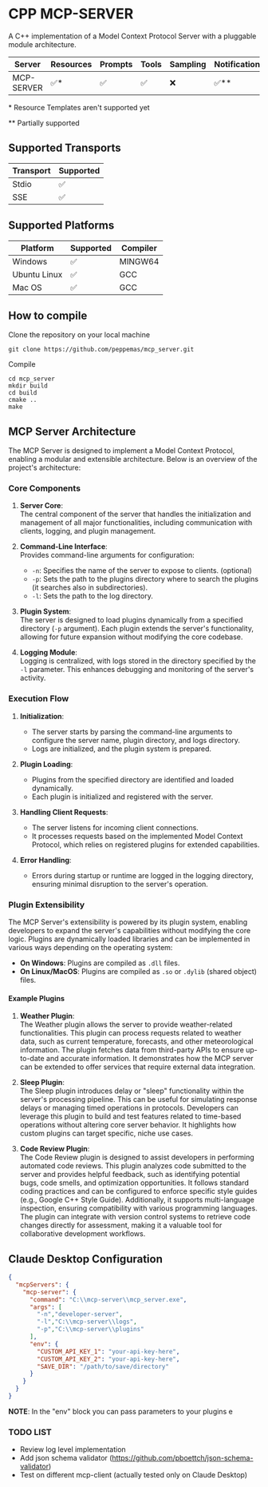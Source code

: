 # CPP MCP-SERVER

A C++ implementation of a Model Context Protocol Server with a pluggable module architecture.

| Server     | Resources | Prompts | Tools | Sampling | Notifications | Roots  | Transport  |
|------------|-----------|---------|-------|----------|---------------|--------|------------|
| MCP-SERVER | ✅*        | ✅	      | ✅	    | ❌	| ✅**           | ❌	     | stdio      |

\* Resource Templates aren't supported yet

\** Partially supported 

## Supported Transports

| Transport | Supported |
|-----------|-----------|
| Stdio     | ✅         | 
| SSE       | ✅         | 

## Supported Platforms

| Platform     | Supported | Compiler |
|--------------|-----------|----------|
| Windows      | ✅        | MINGW64  |
| Ubuntu Linux | ✅        | GCC      |
| Mac OS       | ✅        | GCC      |

## How to compile

Clone the repository on your local machine 

```commandline
git clone https://github.com/peppemas/mcp_server.git
```

Compile

```commandline
cd mcp_server
mkdir build
cd build
cmake ..
make
```

## MCP Server Architecture

The MCP Server is designed to implement a Model Context Protocol, enabling a modular and extensible architecture. Below
is an overview of the project's architecture:

### Core Components

1. **Server Core**:  
   The central component of the server that handles the initialization and management of all major functionalities,
   including communication with clients, logging, and plugin management.

2. **Command-Line Interface**:  
   Provides command-line arguments for configuration:
    - `-n`: Specifies the name of the server to expose to clients. (optional)
    - `-p`: Sets the path to the plugins directory where to search the plugins (it searches also in subdirectories).
    - `-l`: Sets the path to the log directory.

3. **Plugin System**:  
   The server is designed to load plugins dynamically from a specified directory (`-p` argument). Each plugin extends
   the server's functionality, allowing for future expansion without modifying the core codebase.

4. **Logging Module**:  
   Logging is centralized, with logs stored in the directory specified by the `-l` parameter. This enhances debugging
   and monitoring of the server's activity.

### Execution Flow

1. **Initialization**:
    - The server starts by parsing the command-line arguments to configure the server name, plugin directory, and logs
      directory.
    - Logs are initialized, and the plugin system is prepared.

2. **Plugin Loading**:
    - Plugins from the specified directory are identified and loaded dynamically.
    - Each plugin is initialized and registered with the server.

3. **Handling Client Requests**:
    - The server listens for incoming client connections.
    - It processes requests based on the implemented Model Context Protocol, which relies on registered plugins for
      extended capabilities.

4. **Error Handling**:
    - Errors during startup or runtime are logged in the logging directory, ensuring minimal disruption to the server's
      operation.

### Plugin Extensibility

The MCP Server's extensibility is powered by its plugin system, enabling developers to expand the server's capabilities
without modifying the core logic. Plugins are dynamically loaded libraries and can be implemented in various ways
depending on the operating system:

- **On Windows**: Plugins are compiled as `.dll` files.
- **On Linux/MacOS**: Plugins are compiled as `.so` or `.dylib` (shared object) files.

#### Example Plugins

1. **Weather Plugin**:  
   The Weather plugin allows the server to provide weather-related functionalities. This plugin can process requests
   related to weather data, such as current temperature, forecasts, and other meteorological information. The plugin
   fetches data from third-party APIs to ensure up-to-date and accurate information. It demonstrates how the MCP server
   can be extended to offer services that require external data integration.

2. **Sleep Plugin**:  
   The Sleep plugin introduces delay or "sleep" functionality within the server's processing pipeline. This can be
   useful for simulating response delays or managing timed operations in protocols. Developers can leverage this plugin
   to build and test features related to time-based operations without altering core server behavior. It highlights how
   custom plugins can target specific, niche use cases.

3. **Code Review Plugin**:  
   The Code Review plugin is designed to assist developers in performing automated code reviews. This plugin analyzes
   code submitted to the server and provides helpful feedback, such as identifying potential bugs, code smells, and
   optimization opportunities. It follows standard coding practices and can be configured to enforce specific style
   guides (e.g., Google C++ Style Guide). Additionally, it supports multi-language inspection, ensuring compatibility
   with various programming languages. The plugin can integrate with version control systems to retrieve code changes
   directly for assessment, making it a valuable tool for collaborative development workflows.

## Claude Desktop Configuration

```json
{
  "mcpServers": {
    "mcp-server": {
      "command": "C:\\mcp-server\\mcp_server.exe",
      "args": [
        "-n","developer-server",
        "-l","C:\\mcp-server\\logs",
        "-p","C:\\mcp-server\\plugins"
      ],
      "env": {
        "CUSTOM_API_KEY_1": "your-api-key-here",  
        "CUSTOM_API_KEY_2": "your-api-key-here",
        "SAVE_DIR": "/path/to/save/directory"
      }      
    }
  }
}
```
**NOTE**: In the "env" block you can pass parameters to your plugins
e

### TODO LIST

* Review log level implementation
* Add json schema validator (https://github.com/pboettch/json-schema-validator)
* Test on different mcp-client (actually tested only on Claude Desktop)
